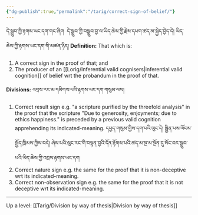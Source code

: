 ```yaml
---
{"dg-publish":true,"permalink":"/tarig/correct-sign-of-belief/"}
---
```


དེ་སྒྲུབ་ཀྱི་རྟགས་ཡང་དག་གང་ཞིག  དེ་སྒྲུབ་ཀྱི་བསྒྲུབ་བྱ་ལ་ཡིད་ཆེས་ཀྱི་རྗེས་དཔག་ཚད་མ་སྐྱེད་བྱེད་དེ། ཡིད་ཆེས་ཀྱི་རྟགས་ཡང་དག་གི་མཚན་ཉིད།
**Definition:** That which is:
1. A correct sign in the proof of that; and
2. The producer of an [[Lorig/Inferential valid cognisers\|inferential valid cognition]] of belief wrt the probandum in the proof of that.

**Divisions:** འབྲས་རང་མ་དམིགས་པའི་རྟགས་ཡང་དག་གསུམ་ལས།
1. Correct result sign
   e.g. "a scripture purified by the threefold analysis" in the proof that the scripture "Due to generosity, enjoyments; due to ethics happiness." is preceded by a previous valid cognition apprehending its indicated-meaning. དཔྱད་གསུམ་གྱིས་དག་པའི་ལུང་དེ། སྦྱིན་པས་ལོངས་སྤྱོད་ཁྲིམས་ཀྱིས་བདེ། 
   ཞེས་པའི་ལུང་རང་གི་བསྟན་བྱའི་དོན་རྟོགས་པའི་ཚད་མ་སྔ་མ་སྔོན་དུ་སོང་བར་སྒྲུབ་པའི་ཡིད་ཆེས་ཀྱི་འབྲས་རྟགས་ཡང་དག
2. Correct nature sign
   e.g. the same for the proof that it is non-deceptive wrt its indicated-meaning.
3. Correct non-observation sign
   e.g. the same for the proof that it is not deceptive wrt its indicated-meaning.

---
Up a level: [[Tarig/Division by way of thesis\|Division by way of thesis]]